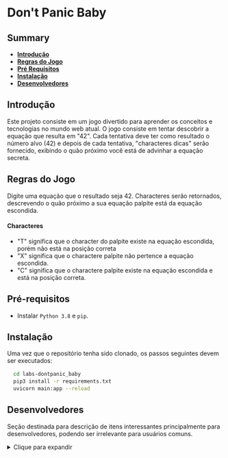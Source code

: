 # Don't Panic Baby

## Summary
* [**Introdução**](#introdução)
* [**Regras do Jogo**](#regras-do-jogo)
* [**Pré Requisitos**](#pré-requisitos)
* [**Instalação**](#instalação)
* [**Desenvolvedores**](#desenvolvedores)

## Introdução
Este projeto consiste em um jogo divertido para aprender os conceitos e tecnologias no mundo web atual.
O jogo consiste em tentar descobrir a equação que resulta em "42". Cada tentativa deve ter como resultado o número alvo (42) e depois de cada tentativa, "characteres dicas" serão fornecido, exibindo o quão próximo você está de advinhar a equação secreta.

## Regras do Jogo

Digite uma equação que o resultado seja 42. Characteres serão retornados, descrevendo o quão próximo a sua equação palpite está da equação escondida.

#### Characteres
* "T" significa que o character do palpite existe na equação escondida, porém não está na posição correta
* "X" significa que o charactere palpite não pertence a equação escondida.
* "C" significa que o charactere palpite existe na equação escondida e está na posição correta.


## Pré-requisitos

* Instalar ```Python 3.8``` e ```pip```.
## Instalação

Uma vez que o repositório tenha sido clonado, os passos seguintes devem ser executados:

```bash
  cd labs-dontpanic_baby
  pip3 install -r requirements.txt
  uvicorn main:app --reload
```
    
## Desenvolvedores
Seção destinada para descrição de itens interessantes principalmente para desenvolvedores, podendo ser irrelevante para usuários comuns.

<details>
<summary>Clique para expandir</summary>

### Fluxograma

O fluxograma a seguir descreve o fluxo dos dados. O mesmo foi usado para projetar a aplicação.

![Fluxogram describing data processing in the program](assets/dpbaby_flux.png "Text to show on mouseover")

### Pastas
* **assets** Recursos para composição da documentação do projeto.
* **static** Arquivos do frontend.
* **test** Arquivos relacionados aos tests. Entre na pasta e execute-o com o comando ``pytest``.

</details>

